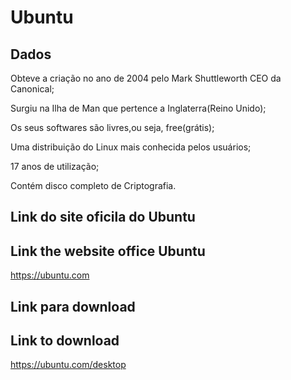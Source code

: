 

# Ubuntu

## Dados


<p>Obteve a criação no ano de 2004 pelo Mark Shuttleworth CEO da Canonical;</p>
<p>Surgiu na Ilha de Man que pertence a Inglaterra(Reino Unido);</p>
<p>Os seus softwares são livres,ou seja, free(grátis);</p>
<p>Uma distribuição do Linux  mais conhecida pelos usuários;</p>
<p> 17 anos de utilização;</p>
<p>Contém disco completo de Criptografia.</p>

## Link do site oficila do Ubuntu

## Link the website office Ubuntu 

 https://ubuntu.com

## Link para download


 ## Link to download 

 https://ubuntu.com/desktop


 



